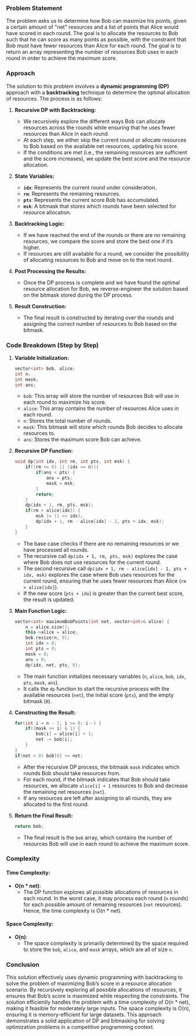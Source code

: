 ### Problem Statement

The problem asks us to determine how Bob can maximize his points, given a certain amount of "net" resources and a list of points that Alice would have scored in each round. The goal is to allocate the resources to Bob such that he can score as many points as possible, with the constraint that Bob must have fewer resources than Alice for each round. The goal is to return an array representing the number of resources Bob uses in each round in order to achieve the maximum score.

### Approach

The solution to this problem involves a **dynamic programming (DP)** approach with a **backtracking** technique to determine the optimal allocation of resources. The process is as follows:

1. **Recursive DP with Backtracking:**
   - We recursively explore the different ways Bob can allocate resources across the rounds while ensuring that he uses fewer resources than Alice in each round.
   - At each step, we either skip the current round or allocate resources to Bob based on the available net resources, updating his score.
   - If the conditions are met (i.e., the remaining resources are sufficient and the score increases), we update the best score and the resource allocation.

2. **State Variables:**
   - **`idx`**: Represents the current round under consideration.
   - **`rm`**: Represents the remaining resources.
   - **`pts`**: Represents the current score Bob has accumulated.
   - **`msk`**: A bitmask that stores which rounds have been selected for resource allocation.

3. **Backtracking Logic:**
   - If we have reached the end of the rounds or there are no remaining resources, we compare the score and store the best one if it’s higher.
   - If resources are still available for a round, we consider the possibility of allocating resources to Bob and move on to the next round.

4. **Post Processing the Results:**
   - Once the DP process is complete and we have found the optimal resource allocation for Bob, we reverse-engineer the solution based on the bitmask stored during the DP process.

5. **Result Construction:**
   - The final result is constructed by iterating over the rounds and assigning the correct number of resources to Bob based on the bitmask.

### Code Breakdown (Step by Step)

1. **Variable Initialization:**
   ```cpp
   vector<int> bob, alice;
   int n;
   int mask;
   int ans;
   ```
   - `bob`: This array will store the number of resources Bob will use in each round to maximize his score.
   - `alice`: This array contains the number of resources Alice uses in each round.
   - `n`: Stores the total number of rounds.
   - `mask`: This bitmask will store which rounds Bob decides to allocate resources to.
   - `ans`: Stores the maximum score Bob can achieve.

2. **Recursive DP Function:**
   ```cpp
   void dp(int idx, int rm, int pts, int msk) {
       if((rm <= 0) || (idx == n)){
           if(ans < pts) {
               ans = pts;
               mask = msk;
           }
           return;
       }        
       dp(idx + 1, rm, pts, msk);        
       if(rm > alice[idx]) {
           msk |= (1 << idx);
           dp(idx + 1, rm - alice[idx] - 1, pts + idx, msk);            
       }
   }
   ```
   - The base case checks if there are no remaining resources or we have processed all rounds.
   - The recursive call `dp(idx + 1, rm, pts, msk)` explores the case where Bob does not use resources for the current round.
   - The second recursive call `dp(idx + 1, rm - alice[idx] - 1, pts + idx, msk)` explores the case where Bob uses resources for the current round, ensuring that he uses fewer resources than Alice (`rm > alice[idx]`).
   - If the new score (`pts + idx`) is greater than the current best score, the result is updated.

3. **Main Function Logic:**
   ```cpp
   vector<int> maximumBobPoints(int net, vector<int>& alice) {
       n = alice.size();
       this->alice = alice;
       bob.resize(n, 0);
       int idx = 0;
       int pts = 0;
       mask = 0;
       ans = 0;
       dp(idx, net, pts, 0);
   ```
   - The main function initializes necessary variables (`n`, `alice`, `bob`, `idx`, `pts`, `mask`, `ans`).
   - It calls the `dp` function to start the recursive process with the available resources (`net`), the initial score (`pts`), and the empty bitmask (`0`).

4. **Constructing the Result:**
   ```cpp
   for(int i = n - 1; i >= 0; i--) {
       if((mask >> i) & 1) {
           bob[i] = alice[i] + 1;
           net -= bob[i];
       }
   }
   if(net > 0) bob[0] += net;
   ```
   - After the recursive DP process, the bitmask `mask` indicates which rounds Bob should take resources from.
   - For each round, if the bitmask indicates that Bob should take resources, we allocate `alice[i] + 1` resources to Bob and decrease the remaining net resources (`net`).
   - If any resources are left after assigning to all rounds, they are allocated to the first round.

5. **Return the Final Result:**
   ```cpp
   return bob;
   ```
   - The final result is the `bob` array, which contains the number of resources Bob will use in each round to achieve the maximum score.

### Complexity

#### Time Complexity:
- **O(n * net)**: 
  - The DP function explores all possible allocations of resources in each round. In the worst case, it may process each round (`n` rounds) for each possible amount of remaining resources (`net` resources). Hence, the time complexity is O(n * net).

#### Space Complexity:
- **O(n)**: 
  - The space complexity is primarily determined by the space required to store the `bob`, `alice`, and `mask` arrays, which are all of size `n`.

### Conclusion

This solution effectively uses dynamic programming with backtracking to solve the problem of maximizing Bob’s score in a resource allocation scenario. By recursively exploring all possible allocations of resources, it ensures that Bob’s score is maximized while respecting the constraints. The solution efficiently handles the problem with a time complexity of O(n * net), making it feasible for moderately large inputs. The space complexity is O(n), ensuring it is memory-efficient for large datasets. This approach demonstrates a solid application of DP and bitmasking for solving optimization problems in a competitive programming context.